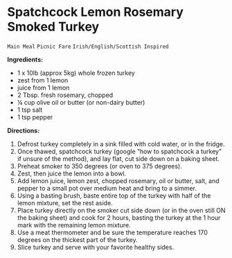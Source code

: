 # Spatchcock Lemon Rosemary Smoked Turkey

`Main Meal` `Picnic Fare` `Irish/English/Scottish Inspired`

**Ingredients:**

- 1 x 10lb (approx 5kg) whole frozen turkey
- zest from 1 lemon
- juice from 1 lemon
- 2 Tbsp. fresh rosemary, chopped
- ¼ cup olive oil or butter (or non-dairy butter)
- 1 tsp salt
- 1 tsp pepper

**Directions:**

1. Defrost turkey completely in a sink filled with cold water, or in the fridge.
2. Once thawed, spatchcock turkey (google “how to spatchcock a turkey” if unsure of the method), and lay flat, cut side down on a baking sheet.
3. Preheat smoker to 350 degrees (or oven to 375 degrees).
4. Zest, then juice the lemon into a bowl.
5. Add lemon juice, lemon zest, chopped rosemary, oil or butter, salt, and pepper to a small pot over medium heat and bring to a simmer.
6. Using a basting brush, baste entire top of the turkey with half of the lemon mixture, set the rest aside.
7. Place turkey directly on the smoker cut side down (or in the oven still ON the baking sheet) and cook for 2 hours, basting the turkey at the 1 hour mark with the remaining lemon mixture.
8. Use a meat thermometer and be sure the temperature reaches 170 degrees on the thickest part of the turkey.
9. Slice turkey and serve with your favorite healthy sides.
